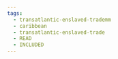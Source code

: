 ```yaml
---
tags:
  - transatlantic-enslaved-trademm
  - caribbean
  - transatlantic-enslaved-trade
  - READ
  - INCLUDED
---
```

